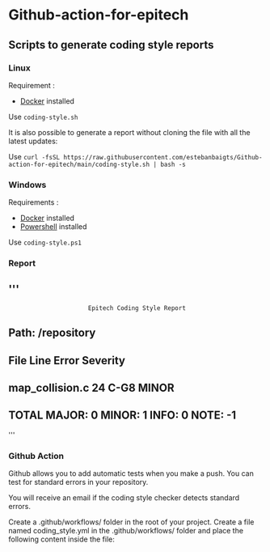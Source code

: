 # Github-action-for-epitech

## Scripts to generate coding style reports

### Linux

Requirement :

- [Docker](https://docs.docker.com/engine/install/) installed

Use `coding-style.sh`

It is also possible to generate a report without cloning the file with all the latest updates:

Use `curl -fsSL https://raw.githubusercontent.com/estebanbaigts/Github-action-for-epitech/main/coding-style.sh | bash -s`

### Windows

Requirements :

- [Docker](https://docs.docker.com/engine/install/) installed
- [Powershell](https://docs.microsoft.com/en-us/powershell/scripting/install/installing-powershell-on-windows) installed

Use `coding-style.ps1`

### Report

## '''

                          Epitech Coding Style Report

## Path: /repository

## File Line Error Severity

## map_collision.c 24 C-G8 MINOR

## TOTAL MAJOR: 0 MINOR: 1 INFO: 0 NOTE: -1

'''

### Github Action

Github allows you to add automatic tests when you make a push. You can test for standard errors in your repository.

You will receive an email if the coding style checker detects standard errors.

Create a .github/workflows/ folder in the root of your project.
Create a file named coding_style.yml in the .github/workflows/ folder and place the following content inside the file:
